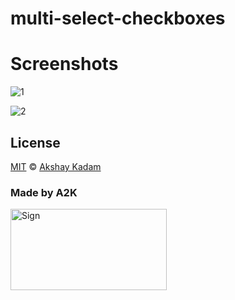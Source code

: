 # multi-select-checkboxes

# Screenshots

![1](http://imgur.com/lvf5Bjh.png)

![2](http://imgur.com/KmLQiAY.png)

## License

[MIT](LICENSE.md) © [Akshay Kadam](https://github.com/deadcoder0904)

### Made by A2K

<img src="http://imgur.com/jfmA33n.png" alt="Sign" width=250 height=130 />
